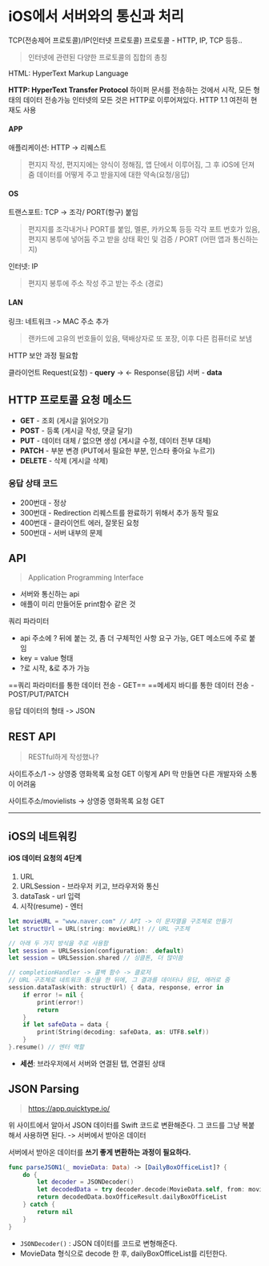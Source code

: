 # iOS에서 서버와의 통신과 처리

TCP(전송제어 프로토콜)/IP(인터넷 프로토콜) 프로토콜 - HTTP, IP, TCP 등등..
> 인터넷에 관련된 다양한 프로토콜의 집합의 총칭

HTML: HyperText Markup Language

**HTTP: HyperText Transfer Protocol**
하이퍼 문서를 전송하는 것에서 시작, 모든 형태의 데이터 전송가능
인터넷의 모든 것은 HTTP로 이루어져있다.
HTTP 1.1 여전히 현재도 사용

#### APP
애플리케이션: HTTP -> 리퀘스트
> 편지지 작성, 편지지에는 양식이 정해짐, 앱 단에서 이루어짐, 그 후 iOS에 던져줌
> 데이터를 어떻게 주고 받을지에 대한 약속(요청/응답)
#### OS
트랜스포트: TCP -> 조각/ PORT(항구) 붙임
> 편지지를 조각내거나 PORT를 붙임, 멜론, 카카오톡 등등 각각 포트 번호가 있음, 편지지 봉투에 넣어둠
> 주고 받을 상태 확인 및 검증 / PORT (어떤 앱과 통신하는지)

인터넷: IP
> 편지지 봉투에 주소 작성
> 주고 받는 주소 (경로)

#### LAN
링크: 네트워크 -> MAC 주소 추가
> 랜카드에 고유의 번호들이 있음, 택배상자로 또 포장, 이후 다른 컴퓨터로 보냄


HTTP 보안 과정 필요함

클라이언트 Request(요청) - **query** ->
 <- Response(응답) 서버 - **data**

## HTTP 프로토콜 요청 메소드
- **GET** - 조회 (게시글 읽어오기)
- **POST** - 등록 (게시글 작성, 댓글 달기)
- **PUT** - 데이터 대체 / 없으면 생성 (게시글 수정, 데이터 전부 대체)
- **PATCH** - 부분 변경 (PUT에서 필요한 부분, 인스타 좋아요 누르기)
- **DELETE** - 삭제 (게시글 삭제)

### 응답 상태 코드
- 200번대 - 정상
- 300번대 - Redirection 리퀘스트를 완료하기 위해서 추가 동작 필요
- 400번대 - 클라이언트 에러, 잘못된 요청
- 500번대 - 서버 내부의 문제

## API
> Application Programming Interface

- 서버와 통신하는 api
- 애플이 미리 만들어둔 print함수 같은 것

쿼리 파라미터 
- api 주소에 ? 뒤에 붙는 것, 좀 더 구체적인 사항 요구 가능, GET 메소드에 주로 붙임
- key = value 형태
- ?로 시작, &로 추가 가능

==쿼리 파라미터를 통한 데이터 전송 - GET==
==메세지 바디를 통한 데이터 전송 - POST/PUT/PATCH

응답 데이터의 형태 -> JSON


## REST API
> RESTful하게 작성했나?

사이트주소/1 -> 상영중 영화목록 요청 GET 
이렇게 API 막 만들면 다른 개발자와 소통이 어려움

사이트주소/movielists -> 상영중 영화목록 요청 GET 

---

## iOS의 네트워킹

#### iOS 데이터 요청의 4단계
1. URL
2. URLSession - 브라우저 키고, 브라우저와 통신
3. dataTask - url 입력
4. 시작(resume) - 엔터

```swift
let movieURL = "www.naver.com" // API -> 이 문자열을 구조체로 만들기
let structUrl = URL(string: movieURL)! // URL 구조체

// 아래 두 가지 방식을 주로 사용함
let session = URLSession(configuration: .default)
let session = URLSession.shared // 싱클톤, 더 많이씀

// completionHandler -> 콜백 함수 -> 클로저
// URL 구조체로 네트워크 통신을 한 뒤에, 그 결과를 데이터나 응답, 에러로 줌
session.dataTask(with: structUrl) { data, response, error in
	if error != nil {
		print(error!)
		return
	}
	if let safeData = data {
		print(String(decoding: safeData, as: UTF8.self))
	}
}.resume() // 엔터 역할
```

- **세션**: 브라우저에서 서버와 연결된 탭, 연결된 상태



## JSON Parsing

> https://app.quicktype.io/

위 사이트에서 알아서 JSON 데이터를 Swift 코드로 변환해준다. 그 코드를 그냥 복붙해서 사용하면 된다. -> 서버에서 받아온 데이터

서버에서 받아온 데이터를 **쓰기 좋게 변환하는 과정이 필요하다.**

```swift
func parseJSON1(_ movieData: Data) -> [DailyBoxOfficeList]? {
    do {
        let decoder = JSONDecoder()
        let decodedData = try decoder.decode(MovieData.self, from: movieData)
        return decodedData.boxOfficeResult.dailyBoxOfficeList
    } catch {
        return nil
    }
}
```

- `JSONDecoder()` : JSON 데이터를 코드로 변형해준다.
- MovieData 형식으로 decode 한 후, dailyBoxOfficeList를 리턴한다.









